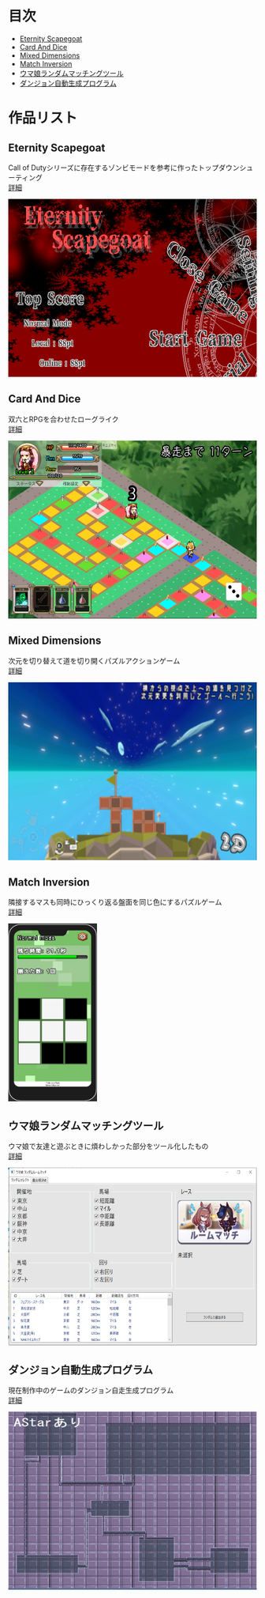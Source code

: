 # 目次  
- [Eternity Scapegoat](#Eternity-Scapegoat)  
- [Card And Dice](#Card-And-Dice)  
- [Mixed Dimensions](#Mixed-Dimensions)
- [Match Inversion](#Match-Inversion)  
- [ウマ娘ランダムマッチングツール](#ウマ娘ランダムマッチングツール)  
- [ダンジョン自動生成プログラム](#ダンジョン自動生成プログラム)  
  
# 作品リスト
## Eternity Scapegoat  
Call of Dutyシリーズに存在するゾンビモードを参考に作ったトップダウンシューティング  
[詳細](https://github.com/NakaiReo/EternityScapegoat)  
  
<img src="Thumbnails/Eternity_Scapegoat.png" width="640" height="360"><br>



## Card And Dice  
双六とRPGを合わせたローグライク  
[詳細](https://github.com/NakaiReo/CardAndDice)  
  
<img src="Thumbnails/Card_And_Dice.png" width="640" height="360"><br>



## Mixed Dimensions   
次元を切り替えて道を切り開くパズルアクションゲーム  
[詳細](https://github.com/NakaiReo/MixedDimension)  
  
<img src="Thumbnails/Mixed_Dimensions.png" width="640" height="360"><br>



## Match Inversion  
隣接するマスも同時にひっくり返る盤面を同じ色にするパズルゲーム  
[詳細](https://github.com/NakaiReo/MatchInversion)  
  
<img src="Thumbnails/Match_Inversion.png" width="180" height="360"><br>



## ウマ娘ランダムマッチングツール  
ウマ娘で友達と遊ぶときに煩わしかった部分をツール化したもの  
[詳細](https://github.com/NakaiReo/UmaUmume_RandomRoomMatch)  
  
<img src="Thumbnails/Umamusume.png" width="640" height="360"><br>



## ダンジョン自動生成プログラム
現在制作中のゲームのダンジョン自走生成プログラム  
[詳細](https://github.com/NakaiReo/DungeonGenerator)  
  
<img src="Thumbnails/Dungeon_Generator.png" width="640" height="360"><br>
